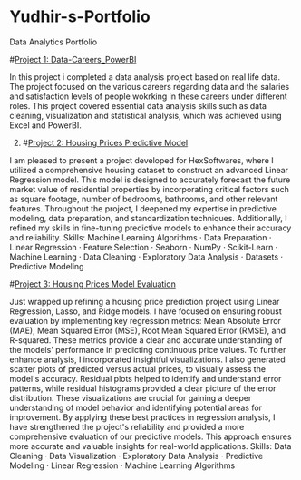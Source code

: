 # Yudhir-s-Portfolio
Data Analytics Portfolio

#[Project 1: Data-Careers_PowerBI](https://github.com/YudhirD/Portfolio/tree/Data-Careers_PowerBI)

In this project i completed a data analysis project based on real life data. The project focused on the various careers regarding data and the salaries and satisfaction levels of people wokrking in these careers under different roles. 
This project covered essential data analysis skills such as data cleaning, visualization and statistical analysis, which was achieved using Excel and PowerBI. 

2. #[Project 2: Housing Prices Predictive Model](https://github.com/YudhirD/Portfolio/blob/Housing-Prices-Prediction-Model/HousingPricesModel.ipynb)

I am pleased to present a project developed for HexSoftwares, where I utilized a comprehensive housing dataset to construct an advanced Linear Regression model. This model is designed to accurately forecast the future market value of residential properties by incorporating critical factors such as square footage, number of bedrooms, bathrooms, and other relevant features. Throughout the project, I deepened my expertise in predictive modeling, data preparation, and standardization techniques. Additionally, I refined my skills in fine-tuning predictive models to enhance their accuracy and reliability.
Skills: Machine Learning Algorithms · Data Preparation · Linear Regression · Feature Selection · Seaborn · NumPy · Scikit-Learn · Machine Learning · Data Cleaning · Exploratory Data Analysis · Datasets · Predictive Modeling

#[Project 3: Housing Prices Model Evaluation](https://github.com/YudhirD/Portfolio/blob/HexSoftwares_Project_Model_Evaluation/HousingPricesModel%20(1).ipynb)

Just wrapped up refining a housing price prediction project using Linear Regression, Lasso, and Ridge models. I have focused on ensuring robust evaluation by implementing key regression metrics: Mean Absolute Error (MAE), Mean Squared Error (MSE), Root Mean Squared Error (RMSE), and R-squared. These metrics provide a clear and accurate understanding of the models' performance in predicting continuous price values.
To further enhance analysis, I incorporated insightful visualizations. I also generated scatter plots of predicted versus actual prices, to visually assess the model's accuracy. Residual plots helped to identify and understand error patterns, while residual histograms provided a clear picture of the error distribution. These visualizations are crucial for gaining a deeper understanding of model behavior and identifying potential areas for improvement.
By applying these best practices in regression analysis, I have strengthened the project's reliability and provided a more comprehensive evaluation of our predictive models. This approach ensures more accurate and valuable insights for real-world applications.
Skills: Data Cleaning · Data Visualization · Exploratory Data Analysis · Predictive Modeling · Linear Regression · Machine Learning Algorithms
